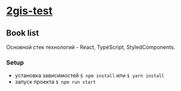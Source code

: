 # [2gis-test](http://nervous-apples.surge.sh) 


## Book list 

Основной стек технологий - React, TypeScript, StyledComponents.

### Setup

  * установка зависимостей `$ npm install` или `$ yarn install`
  * запуск проекта `$ npm run start`